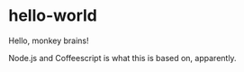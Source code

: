 # hello-world

Hello, monkey brains!

Node.js and Coffeescript is what this is based on, apparently.
